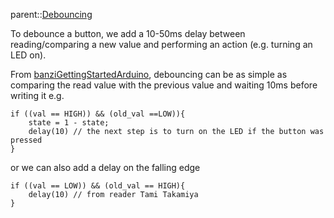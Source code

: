 parent::[Debouncing](Debouncing.md)

To debounce a button, we add a 10-50ms delay between reading/comparing a new value and performing an action (e.g. turning an LED on). 

From [banziGettingStartedArduino](Personal%20Folders/that_marouk_ish%20(Spencer)/banziGettingStartedArduino.md), debouncing can be as simple as comparing the read value with the previous value and waiting 10ms before writing it e.g. 

```
if ((val == HIGH)) && (old_val ==LOW)){
	state = 1 - state;
	delay(10) // the next step is to turn on the LED if the button was pressed
}
```

or we can also add a delay on the falling edge

```
if ((val == LOW)) && (old_val == HIGH){
	delay(10) // from reader Tami Takamiya
}
```
